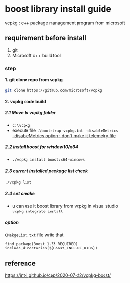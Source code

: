 # boost library install guide 

vcpkg : c++ package management program from microsoft 

## requirement before install

1. git 
2. Microsoft c++ build tool 

### step

#### 1. git clone repo from vcpkg

```bash
git clone https://github.com/microsoft/vcpkg
```

#### 2. vcpkg code build

##### 2.1 Move to vcpkg folder 

- `c:\vcpkg`
- execute file `.\bootstrap-vcpkg.bat -disableMetrics`  
[-disableMetrics option : don't make it telemetry file](https://github.com/microsoft/vcpkg/blob/master/docs/about/privacy.md)  

##### 2.2 install boost for window10/x64

- `./vcpkg install boost:x64-windows`

##### 2.3 current installed package list check

`./vcpkg list`

##### 2.4 set cmake

- u can use it boost library from vcpkg in visual studio  
`vcpkg integrate install` 

##### option 

`CMakgeList.txt` file write that 

```
find_package(Boost 1.73 REQUIRED)
include_directories(${Boost_INCLUDE_DIRS})
```

## reference 
https://int-i.github.io/cpp/2020-07-22/vcpkg-boost/  

